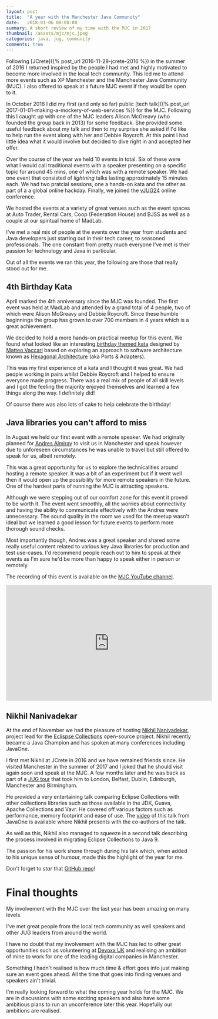 ```yaml
---
layout: post
title:  "A year with the Manchester Java Community"
date:   2018-01-06 00:00:00
summary: A short review of my time with the MJC in 2017
thumbnail: /assets/mjc/mjc.jpeg
categories: java, jug, community
comments: true
---
```


Following [JCrete]({% post_url 2016-11-29-jcrete-2016 %}) in the summer of 2016 I returned inspired by the people I had met and highly motivated to become more involved
in the local tech community. This led me to attend more events such as XP Manchester and the Manchester Java Community (MJC). I also offered to speak at a future MJC event if they would be open to it.

In October 2016 I did my first (and only so far) public [tech talk]({% post_url 2017-01-01-making-a-mockery-of-web-services %}) for the MJC. Following this I caught up with one of the MJC leaders Alison McGreavy (who founded the group back in 2013) for some feedback. She provided some useful feedback about my talk and then to my surprise she asked if I'd like to help run the event along with her and Debbie Roycroft. At this point I had little idea what it would involve but decided to dive right in and accepted her offer.

Over the course of the year we held 10 events in total. Six of these were what I would call traditional events with a speaker presenting on a specific topic for around 45 mins, one of which was with a remote speaker. We had one event that consisted of _lightning_ talks lasting approximately 15 minutes each. We had two pratcial sessions, one a hands-on kata and the other as part of a a global online hackday. Finally, we joined the [vJUG24](https://virtualjug.com/vjug24-session-20-ways-to-boost-dev-productivity/) online conference.

We hosted the events at a variety of great venues such as the event spaces at Auto Trader, Rental Cars, Coop (Federation House) and BJSS as well as a couple at our spiritual home of MadLab.

I've met a real mix of people at the events over the year from students and Java developers just starting out in their tech career, to seasoned professionals. The one constant from pretty much everyone I've met is their passion for technology and Java in particular.

Out of all the events we ran this year, the following are those that really stood out for me. 

## 4th Birthday Kata

April marked the 4th anniversary since the MJC was founded. The first event was held at MadLab and attended by a grand total of 4 people, two of which were Alison McGreavy and Debbie Roycroft. Since these humble beginnings the group has grown to over 700 members in 4 years which is a great achievement.

We decided to hold a more hands-on practical meetup for this event. We found what looked like an interesting [birthday themed kata](http://matteo.vaccari.name/blog/archives/154) designed by [Matteo Vaccari](http://matteo.vaccari.name/) based on exploring an approach to software architecture known as [Hexagonal Architecture](http://alistair.cockburn.us/Hexagonal+architecture) (aka Ports & Adapters).

This was my first experience of a kata and I thought it was great. We had people working in pairs whilst Debbie Roycroft and I helped to ensure everyone made progress. There was a real mix of people of all skill levels and I got the feeling the majority enjoyed themselves and learned a few things along the way. I definitely did!

Of course there was also lots of cake to help celebrate the birthday!

## Java libraries you can't afford to miss

In August we held our first event with a remote speaker. We had originally planned for [Andres Almiray](https://twitter.com/aalmiray) to visit us in Manchester and speak however due to unforeseen circumstances he was unable to travel but still offered to speak for us, albeit remotely. 

This was a great opportunity for us to explore the technicalities around hosting a remote speaker. It was a bit of an experiment but if it went well then it would open up the possibility for more remote speakers in the future. One of the hardest parts of running the MJC is attracting speakers.

Although we were stepping out of our comfort zone for this event it proved to be worth it. The event went smoothly, all the worries about connectivity and having the ability to communicate effectively with the Andres were unnecessary. The sound quality in the room we used for the meetup wasn't ideal but we learned a good lesson for future events to perform more thorough sound checks. 

Most importantly though, Andres was a great speaker and shared some really useful content related to various key Java libraries for production and test use-cases. I'd recommend people reach out to him to speak at their events as I'm sure he'd be more than happy to speak either in person or remotely.

The recording of this event is available on the [MJC YouTube channel](https://www.youtube.com/channel/UC1miBRxN26sOgX1KioPq3Qw).

<iframe width="560" height="315" src="https://www.youtube.com/embed/HrqiTcr78aA" frameborder="0" gesture="media" allow="encrypted-media" allowfullscreen></iframe>

## Nikhil Nanivadekar

At the end of November we had the pleasure of hosting [Nikhil Nanivadekar](https://twitter.com/nikhilnanivade), project lead for the [Eclispse Collections](https://www.eclipse.org/collections/) open-source project. Nikhil recently became a Java Champion and has spoken at many conferences including JavaOne. 

I first met Nikhil at JCrete in 2016 and we have remained friends since. He visited Manchester in the summer of 2017 and I joked that he should visit again soon and speak at the MJC. A few months later and he was back as part of a [JUG tour](https://medium.com/@nikhilnanivadekar/november-java-user-group-tour-2017-dbb103b80532) that took him to London, Belfast, Dublin, Edinburgh, Manchester and Birmingham. 

He provided a very entertaining talk comparing Eclipse Collections with other collections libraries such as those available in the JDK, Guava, Apache Collections and Vavr. He covered off various factors such as performance, memory footprint and ease of use. The [video](https://www.youtube.com/watch?v=QwZF8xQHlxE&t=2s) of this talk from JavaOne is available where Nikhil presents with the co-authors of the talk.

As well as this, Nikhil also managed to squeeze in a second talk describing the process involved in migrating Eclipse Collections to Java 9. 

The passion for his work shone through during his talk which, when added to his unique sense of humour, made this the highlight of the year for me. 

Don't forget to _star_ that [GitHub repo](https://github.com/eclipse/eclipse-collections)!

# Final thoughts

My involvement with the MJC over the last year has been amazing on many levels. 

I've met great people from the local tech community as well speakers and other JUG leaders from  around the world. 

I have no doubt that my involvement with the MJC has led to other great opportunities such as volunteering at [Devoxx UK](https://www.devoxx.co.uk/) and realising an ambition of mine to work for one of the leading digital companies in Manchester.

Something I hadn't realised is how much time & effort goes into just making sure an event goes ahead. All the time that goes into finding venues and speakers ain't trivial.

I'm really looking forward to what the coming year holds for the MJC. We are in discussions with some exciting speakers and also have some ambitious plans to run an unconference later this year. Hopefully our ambitions are realised.
